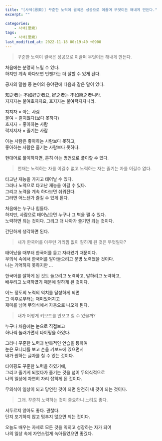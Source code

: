 ```yaml
---
title: "[사색(思索)] 꾸준한 노력이 결국은 성공으로 이끌며 무엇이든 해내게 만든다."
excerpt: ""

categories:
    - 사색(思索)
tags:
    - 사색(思索)
last_modified_at: 2022-11-18 00:19:40 +0900
---
```


> 꾸준한 노력이 결국은 성공으로 이끌며 무엇이든 해내게 만든다.
  
처음에는 분명히 느릴 수 있다.   
하지만 계속 하다보면 언젠가는 더 잘할 수 있게 된다.  

공자의 말씀 중 논어의 옹야편에 다음과 같은 말이 있다.  
  
知之者는 不如好之者요, 好之者는 不如樂之者니라.  
지지자는 불여호지자요, 호지자는 불여락지자니라. 
  
지지자 = 아는 사람  
불여 = 같지않다(보다 못하다)  
호지자 = 좋아하는 사람  
락지지자 = 즐기는 사람  
  
아는 사람은 좋아하는 사람보다 못하고,  
좋아하는 사람은 즐기는 사람보다 못하다.   
  
현대어로 풀이하자면, 흔히 아는 명언으로 풀이할 수 있다. 

> 천재는 노력하는 자를 이길수 없고 노력하는 자는 즐기는 자를 이길수 없다.
  
타고난 재능을 가지고 태어날 수 있다.  
그러나 노력으로 타고난 재능을 이길 수 있다.  
그리고 노력을 계속 하다보면 쉬워진다.  
그러면 어느샌가 즐길 수 있게 된다.  

처음에는 누구나 힘들다.   
하지만, 사람으로 태어났으면 누구나 그 벽을 깰 수 있다.  
노력하면 되는 것이다. 그리고 더 나아가 즐기면 되는 것이다.  
  
간단하게 생각하면 된다.  
  
> 내가 한국어를 아무런 거리낌 없이 잘하게 된 것은 무엇일까?  
  
태어났을 때부터 한국어를 듣고 자라왔기 때문이다.  
무의식 속에서 한국어를 알아들으려고 분명 노력했을 것이다.  
나는 기억하지 못하지만 ... 
  
한국어를 잘하게 된 것도 들으려고 노력하고, 말하려고 노력하고,  
배우려고 노력하였기 때문에 잘하게 된 것이다.  
  
어느 정도의 노력의 역치를 달성하게 되면   
그 이후로부터는 재미있어지고  
재미를 넘어 무의식에서 자동으로 나오게 된다.  
  
> 내가 어떻게 키보드를 안보고 칠 수 있을까?  
  
누구나 처음에는 눈으로 직접보고   
하나씩 눌러가면서 타이핑을 하였다.    
  
그러나 꾸준한 노력과 반복적인 연습을 통하여  
눈은 모니터를 보고 손을 키보드에 있으면서  
내가 원하는 글자를 칠 수 있는 것이다.  

타이핑도 꾸준한 노력을 하였기에,  
그리고 즐기게 되었다가 즐기는 것을 넘어 무의식적으로  
나의 일상에 자연히 자리 잡히게 된 것이다.   
  
무의식이 일상이 되고 당연한 것이 되면 완전히 내 것이 되는 것이다.  
  
> 그래. 꾸준히 노력하는 것이 중요하니 느려도 좋다. 
  
서두르지 않아도 좋다. 괜찮다.  
단지 포기하지 않고 멈추지 않으면 되는 것이다.  
   
오늘도 배우는 자세로 모든 것을 익히고 성장하는 자가 되어  
나의 일상 속에 자연스럽게 녹아들었으면 좋겠다.   